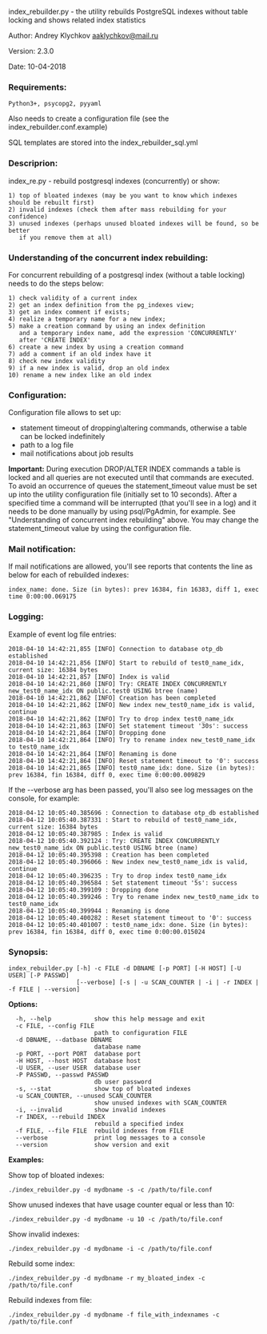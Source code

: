index_rebuilder.py - the utility rebuilds
PostgreSQL indexes without table locking and shows related index statistics

Author: Andrey Klychkov aaklychkov@mail.ru

Version: 2.3.0

Date: 10-04-2018

### Requirements:
```Python3+, psycopg2, pyyaml```

Also needs to create a configuration file (see the index_rebuilder.conf.example)

SQL templates are stored into the index_rebuilder_sql.yml

### Descriprion:
index_re.py - rebuild postgresql indexes (concurrently) or show:
```
1) top of bloated indexes (may be you want to know which indexes should be rebuilt first)
2) invalid indexes (check them after mass rebuilding for your confidence)
3) unused indexes (perhaps unused bloated indexes will be found, so be better
   if you remove them at all)
```
### Understanding of the concurrent index rebuilding:

For concurrent rebuilding of a postgresql index
(without a table locking) needs to do the steps below:
```
1) check validity of a current index
2) get an index definition from the pg_indexes view;
3) get an index comment if exists;
4) realize a temporary name for a new index;
5) make a creation command by using an index definition
   and a temporary index name, add the expression 'CONCURRENTLY'
   after 'CREATE INDEX'
6) create a new index by using a creation command
7) add a comment if an old index have it
8) check new index validity
9) if a new index is valid, drop an old index
10) rename a new index like an old index
```
### Configuration:

Configuration file allows to set up:
- statement timeout of dropping\altering commands, otherwise a table can be locked indefinitely
- path to a log file
- mail notifications about job results

**Important:** During execution DROP/ALTER INDEX commands a table is locked and all queries are not executed until that commands are executed. To avoid an occurrence of queues the statement_timeout value must be set up into the utility configuration file (initially set to 10 seconds). After a specified time a command will be interrupted (that you'll see in a log) and it needs to be done manually by using psql/PgAdmin, for example. See "Understanding of concurrent index rebuilding" above. You may change the statement_timeout value by using the configuration file.

### Mail notification:

If mail notifications are allowed, you'll see reports that contents the line as below for each of rebuilded indexes:
```
index_name: done. Size (in bytes): prev 16384, fin 16383, diff 1, exec time 0:00:00.069175
```
### Logging:

Example of event log file entries:
```
2018-04-10 14:42:21,855 [INFO] Connection to database otp_db established
2018-04-10 14:42:21,856 [INFO] Start to rebuild of test0_name_idx, current size: 16384 bytes
2018-04-10 14:42:21,857 [INFO] Index is valid
2018-04-10 14:42:21,860 [INFO] Try: CREATE INDEX CONCURRENTLY new_test0_name_idx ON public.test0 USING btree (name)
2018-04-10 14:42:21,862 [INFO] Creation has been completed
2018-04-10 14:42:21,862 [INFO] New index new_test0_name_idx is valid, continue
2018-04-10 14:42:21,862 [INFO] Try to drop index test0_name_idx
2018-04-10 14:42:21,863 [INFO] Set statement timeout '30s': success
2018-04-10 14:42:21,864 [INFO] Dropping done
2018-04-10 14:42:21,864 [INFO] Try to rename index new_test0_name_idx to test0_name_idx
2018-04-10 14:42:21,864 [INFO] Renaming is done
2018-04-10 14:42:21,864 [INFO] Reset statement timeout to '0': success
2018-04-10 14:42:21,865 [INFO] test0_name_idx: done. Size (in bytes): prev 16384, fin 16384, diff 0, exec time 0:00:00.009829
```

If the --verbose arg has been passed, you'll also see log messages on the console, for example:
```
2018-04-12 10:05:40.385696 : Connection to database otp_db established
2018-04-12 10:05:40.387331 : Start to rebuild of test0_name_idx, current size: 16384 bytes
2018-04-12 10:05:40.387985 : Index is valid
2018-04-12 10:05:40.392124 : Try: CREATE INDEX CONCURRENTLY new_test0_name_idx ON public.test0 USING btree (name)
2018-04-12 10:05:40.395398 : Creation has been completed
2018-04-12 10:05:40.396066 : New index new_test0_name_idx is valid, continue
2018-04-12 10:05:40.396235 : Try to drop index test0_name_idx
2018-04-12 10:05:40.396584 : Set statement timeout '5s': success
2018-04-12 10:05:40.399109 : Dropping done
2018-04-12 10:05:40.399246 : Try to rename index new_test0_name_idx to test0_name_idx
2018-04-12 10:05:40.399944 : Renaming is done
2018-04-12 10:05:40.400282 : Reset statement timeout to '0': success
2018-04-12 10:05:40.401007 : test0_name_idx: done. Size (in bytes): prev 16384, fin 16384, diff 0, exec time 0:00:00.015024
```

### Synopsis:
```
index_rebuilder.py [-h] -c FILE -d DBNAME [-p PORT] [-H HOST] [-U USER] [-P PASSWD]
                   [--verbose] [-s | -u SCAN_COUNTER | -i | -r INDEX | -f FILE | --version]
```

**Options:**
```
  -h, --help            show this help message and exit
  -c FILE, --config FILE
                        path to configuration FILE
  -d DBNAME, --datbase DBNAME
                        database name
  -p PORT, --port PORT  database port
  -H HOST, --host HOST  database host
  -U USER, --user USER  database user
  -P PASSWD, --passwd PASSWD
                        db user password
  -s, --stat            show top of bloated indexes
  -u SCAN_COUNTER, --unused SCAN_COUNTER
                        show unused indexes with SCAN_COUNTER
  -i, --invalid         show invalid indexes
  -r INDEX, --rebuild INDEX
                        rebuild a specified index
  -f FILE, --file FILE  rebuild indexes from FILE
  --verbose             print log messages to a console
  --version             show version and exit
```


**Examples:**

Show top of bloated indexes:
```
./index_rebuilder.py -d mydbname -s -c /path/to/file.conf
```
Show unused indexes that have usage counter equal or less than 10:
```
./index_rebuilder.py -d mydbname -u 10 -c /path/to/file.conf
```

Show invalid indexes:
```
./index_rebuilder.py -d mydbname -i -c /path/to/file.conf
```

Rebuild some index:
```
./index_rebuilder.py -d mydbname -r my_bloated_index -c /path/to/file.conf
```

Rebuild indexes from file:
```
./index_rebuilder.py -d mydbname -f file_with_indexnames -c /path/to/file.conf
```
